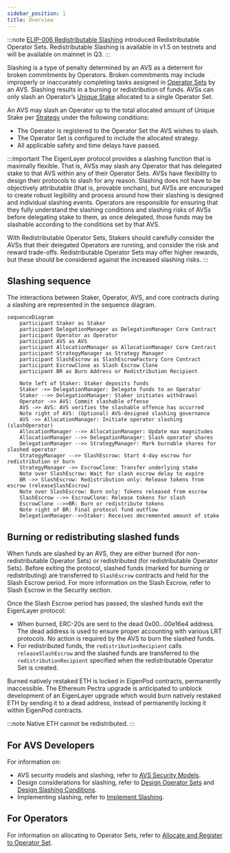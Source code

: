 ```yaml
---
sidebar_position: 1
title: Overview
---
```


:::note
[ELIP-006 Redistributable Slashing](https://github.com/eigenfoundation/ELIPs/blob/main/ELIPs/ELIP-006.md) introduced Redistributable Operator Sets.
Redistributable Slashing is available in v1.5 on testnets and will be available on mainnet in Q3.
:::

Slashing is a type of penalty determined by an AVS as a deterrent for broken commitments by Operators. Broken commitments
may include improperly or inaccurately completing tasks assigned in [Operator Sets](../operator-sets/operator-sets-concept) by an AVS. 
Slashing results in a burning or redistribution of funds. AVSs can only slash an Operator’s [Unique Stake](unique-stake.md) allocated to a single Operator Set.

An AVS may slash an Operator up to the total allocated amount of Unique Stake per [Strategy](../operator-sets/strategies-and-magnitudes) under the following conditions:
* The Operator is registered to the Operator Set the AVS wishes to slash.
* The Operator Set is configured to include the allocated strategy.
* All applicable safety and time delays have passed.

:::important
The EigenLayer protocol provides a slashing function that is maximally flexible. That is, AVSs may slash any Operator that
has delegated stake to that AVS within any of their Operator Sets. AVSs have flexibility to design their protocols to slash
for any reason. Slashing does not have to be objectively attributable (that is, provable onchain), but AVSs are encouraged to
create robust legibility and process around how their slashing is designed and individual slashing events. Operators are responsible
for ensuring that they fully understand the slashing conditions and slashing risks of AVSs before delegating stake to them, as once
delegated, those funds may be slashable according to the conditions set by that AVS.

With Redistributable Operator Sets, Stakers should carefully consider the AVSs that their delegated Operators are running,
and consider the risk and reward trade-offs. Redistributable Operator Sets may offer higher rewards, but these should be considered
against the increased slashing risks.
:::

## Slashing sequence 

The interactions between Staker, Operator, AVS, and core contracts during a slashing are represented in the sequence diagram.

```mermaid
sequenceDiagram
    participant Staker as Staker
    participant DelegationManager as DelegationManager Core Contract
    participant Operator as Operator
    participant AVS as AVS
    participant AllocationManager as AllocationManager Core Contract
    participant StrategyManager as Strategy Manager
    participant SlashEscrow as SlashEscrowFactory Core Contract
    participant EscrowClone as Slash Escrow Clone
    participant BR as Burn Address or Redistribution Recipient

    Note left of Staker: Staker deposits funds
    Staker ->> DelegationManager: Delegate funds to an Operator
    Staker -->> DelegationManager: Staker initiates withdrawal
    Operator ->> AVS: Commit slashable offense
    AVS ->> AVS: AVS verifies the slashable offence has occurred
    Note right of AVS: (Optional) AVS-designed slashing governance
    AVS ->> AllocationManager: Initiate operator slashing (slashOperator)
    AllocationManager -->> AllocationManager: Update max magnitudes
    AllocationManager -->> DelegationManager: Slash operator shares
    DelegationManager -->> StrategyManager: Mark burnable shares for slashed operator
    StrategyManager -->> SlashEscrow: Start 4-day escrow for redistribution or burn
    StrategyManager ->> EscrowClone: Transfer underlying stake
    Note over SlashEscrow: Wait for slash escrow delay to expire
    BR ->> SlashEscrow: Redistribution only: Release tokens from escrow (releaseSlashEscrow)
    Note over SlashEscrow: Burn only: Tokens released from escrow
    SlashEscrow -->> EscrowClone: Release tokens for slash
    EscrowClone -->>BR: Burn or redistribute tokens
    Note right of BR: Final protocol fund outflow
    DelegationManager-->>Staker: Receives decremented amount of stake
```

## Burning or redistributing slashed funds

When funds are slashed by an AVS, they are either burned (for non-redistributable Operator Sets) or redistributed
(for redistributable Operator Sets). Before exiting the protocol, slashed funds (marked for burning or redistributing)
are transferred to `SlashEscrow` contracts and held for the Slash Escrow period. For more information on the Slash Escrow,
refer to Slash Escrow in the Security section. 

Once the Slash Escrow period has passed, the slashed funds exit the EigenLayer protocol:
* When burned, ERC-20s are sent to the dead 0x00...00e16e4 address. The dead address is used to ensure proper
accounting with various LRT protocols. No action is required by the AVS to burn the slashed funds.
* For redistributed funds, the `redistributionRecipient` calls `releaseSlashEscrow` and the slashed funds
are transferred to the `redistributionRecipient` specified when the redistributable Operator Set is created.

Burned natively restaked ETH is locked in EigenPod contracts, permanently inaccessible. The Ethereum Pectra upgrade is anticipated
to unblock development of an EigenLayer upgrade which would burn natively restaked ETH by sending it to a dead address, instead
of permanently locking it within EigenPod contracts.

:::note
Native ETH cannot be redistributed.
:::

## For AVS Developers 

For information on:
* AVS security models and slashing, refer to [AVS Security Models](../../../developers/Concepts/avs-security-models.md). 
* Design considerations for slashing, refer to [Design Operator Sets](../../../developers/HowTo/build/slashing/design-operator-set.md) and [Design Slashing Conditions](../../../developers/HowTo/build/slashing/slashing-veto-committee-design.md).
* Implementing slashing, refer to [Implement Slashing](../../../developers/HowTo/build/slashing/implement-slashing.md).

## For Operators

For information on allocating to Operator Sets, refer to [Allocate and Register to Operator Set](../../../operators/howto/operator-sets.md). 